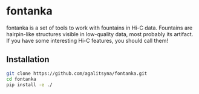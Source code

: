 # fontanka

fontanka is a set of tools to work with fountains in Hi-C data. Fountains are hairpin-like structures visible in low-quality data, most probably its artifact. If you have some interesting Hi-C features, you should call them!

## Installation

```bash
git clone https://github.com/agalitsyna/fontanka.git
cd fontanka
pip install -e ./
```


